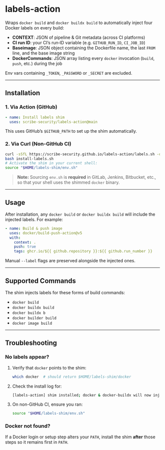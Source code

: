 # labels-action

Wraps `docker build` and `docker buildx build` to automatically inject four Docker labels on every build:

* **CONTEXT**: JSON of pipeline & Git metadata (across CI platforms)
* **CI run ID**: your CI’s run‐ID variable (e.g. `GITHUB_RUN_ID`, `CI_JOB_ID`)
* **Baseimage**: JSON object containing the Dockerfile name, the last `FROM` line, and the base image string
* **DockerCommands**: JSON array listing every `docker` invocation (`build`, `push`, etc.) during the job

Env vars containing `_TOKEN`, `_PASSWORD` or `_SECRET` are excluded.

---

## Installation

### 1. Via Action (GitHub)

```yaml
- name: Install labels shim
  uses: scribe-security/labels-action@main
```

This uses GitHub’s `$GITHUB_PATH` to set up the shim automatically.

### 2. Via Curl (Non-GitHub CI)

```bash
curl -sSfL https://scribe-security.github.io/labels-action/labels.sh -o install-labels.sh
bash install-labels.sh
# Activate the shim in your current shell:
source "$HOME/labels-shim/env.sh"
```

> **Note:** Sourcing `env.sh` is **required** in GitLab, Jenkins, Bitbucket, etc., so that your shell uses the shimmed `docker` binary.

---

## Usage

After installation, any `docker build` or `docker buildx build` will include the injected labels. For example:

```yaml
- name: Build & push image
  uses: docker/build-push-action@v5
  with:
    context: .
    push: true
    tags: ghcr.io/${{ github.repository }}:${{ github.run_number }}
```

Manual `--label` flags are preserved alongside the injected ones.

---

## Supported Commands

The shim injects labels for these forms of build commands:

* `docker build`
* `docker buildx build`
* `docker buildx b`
* `docker builder build`
* `docker image build`

---

## Troubleshooting

### No labels appear?

1. Verify that `docker` points to the shim:

   ```bash
   which docker  # should return $HOME/labels-shim/docker
   ```
2. Check the install log for:

   ```bash
   [labels-action] shim installed; docker & docker-buildx will now inject labels
   ```
3. On non-GitHub CI, ensure you ran:

   ```bash
   source "$HOME/labels-shim/env.sh"
   ```

### Docker not found?

If a Docker login or setup step alters your `PATH`, install the shim **after** those steps so it remains first in `PATH`.
